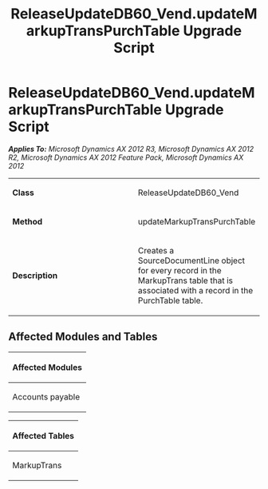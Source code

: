 ﻿---
title: ReleaseUpdateDB60_Vend.updateMarkupTransPurchTable Upgrade Script
TOCTitle: ReleaseUpdateDB60_Vend.updateMarkupTransPurchTable Upgrade Script
ms:assetid: b8dbb9ed-4581-fdab-c253-907ccd9a02db
ms:mtpsurl: https://msdn.microsoft.com/en-us/library/JJ737096(v=AX.60)
ms:contentKeyID: 49710778
ms.date: 05/18/2015
mtps_version: v=AX.60
---

# ReleaseUpdateDB60\_Vend.updateMarkupTransPurchTable Upgrade Script 


_**Applies To:** Microsoft Dynamics AX 2012 R3, Microsoft Dynamics AX 2012 R2, Microsoft Dynamics AX 2012 Feature Pack, Microsoft Dynamics AX 2012_

<table>
<colgroup>
<col style="width: 50%" />
<col style="width: 50%" />
</colgroup>
<tbody>
<tr class="odd">
<td><p><strong>Class</strong></p></td>
<td><p>ReleaseUpdateDB60_Vend</p></td>
</tr>
<tr class="even">
<td><p><strong>Method</strong></p></td>
<td><p>updateMarkupTransPurchTable</p></td>
</tr>
<tr class="odd">
<td><p><strong>Description</strong></p></td>
<td><p>Creates a SourceDocumentLine object for every record in the MarkupTrans table that is associated with a record in the PurchTable table.</p></td>
</tr>
</tbody>
</table>


## Affected Modules and Tables

<table>
<colgroup>
<col style="width: 100%" />
</colgroup>
<thead>
<tr class="header">
<th><p>Affected Modules</p></th>
</tr>
</thead>
<tbody>
<tr class="odd">
<td><p>Accounts payable</p></td>
</tr>
</tbody>
</table>


<table>
<colgroup>
<col style="width: 100%" />
</colgroup>
<thead>
<tr class="header">
<th><p>Affected Tables</p></th>
</tr>
</thead>
<tbody>
<tr class="odd">
<td><p>MarkupTrans</p></td>
</tr>
</tbody>
</table>

  


